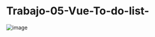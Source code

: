 # Trabajo-05-Vue-To-do-list-

![image](https://user-images.githubusercontent.com/111819119/205467346-d6659e26-4750-425a-b942-c938f9b20208.png)
